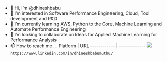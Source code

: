 - 👋 Hi, I’m @dhineshbabu
- 👀 I’m interested in Software Performance Engineering, Cloud,  Tool development and R&D
- 🌱 I’m currently learning AWS, Python to the Core, Machine Learning and Automate Performance Engineering
- 💞️ I’m looking to collaborate on Ideas for Applied Machine Learning for Performance Analysis
- 📫 How to reach me ... 
Platform | URL
------------ | -------------
<img src="https://img.shields.io/badge/LinkedIn-0077B5?style=for-the-badge&logo=linkedin&logoColor=white" /> `https://www.linkedin.com/in/dhineshbabumuthu/`

<!---
dhineshbabu/dhineshbabu is a ✨ special ✨ repository because its `README.md` (this file) appears on your GitHub profile.
You can click the Preview link to take a look at your changes.
--->
